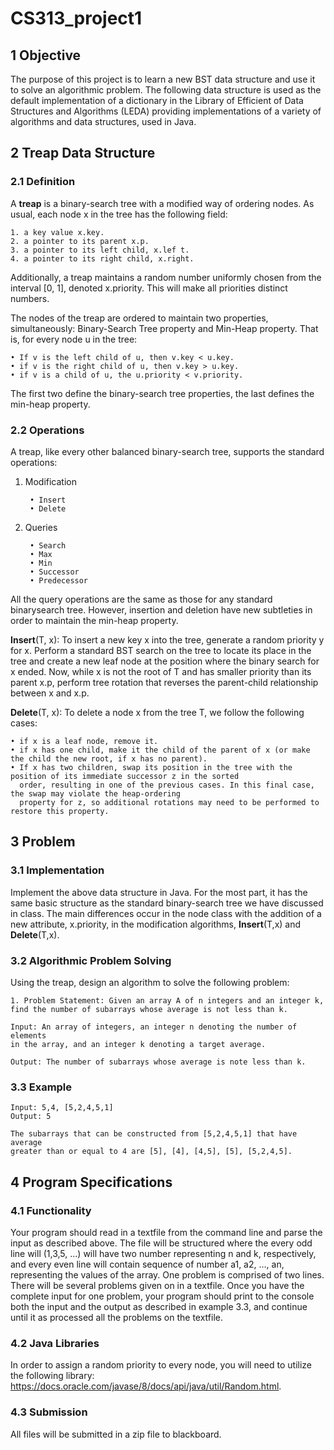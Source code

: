 # CS313_project1

## 1 Objective

The purpose of this project is to learn a new BST data structure and use it to
solve an algorithmic problem. The following data structure is used as the default
implementation of a dictionary in the Library of Efficient of Data Structures and
Algorithms (LEDA) providing implementations of a variety of algorithms and
data structures, used in Java.

## 2 Treap Data Structure

### 2.1 Definition
A **treap** is a binary-search tree with a modified way of ordering nodes. As
usual, each node x in the tree has the following field:

    1. a key value x.key.
    2. a pointer to its parent x.p.
    3. a pointer to its left child, x.lef t.
    4. a pointer to its right child, x.right.
    
Additionally, a treap maintains a random number uniformly chosen from the
interval [0, 1], denoted x.priority. This will make all priorities distinct numbers.

The nodes of the treap are ordered to maintain two properties, simultaneously: Binary-Search Tree property and Min-Heap property. That is,
for every node u in the tree:

    • If v is the left child of u, then v.key < u.key.
    • if v is the right child of u, then v.key > u.key.
    • if v is a child of u, the u.priority < v.priority.
The first two define the binary-search tree properties, the last defines the
min-heap property.


### 2.2 Operations

A treap, like every other balanced binary-search tree, supports the standard
operations:

1. Modification

        • Insert
        • Delete
   
2. Queries

        • Search
        • Max
        • Min 
        • Successor
        • Predecessor
        
All the query operations are the same as those for any standard binarysearch tree. However, insertion and deletion have new subtleties in order
to maintain the min-heap property.

**Insert**(T, x): To insert a new key x into the tree, generate a random
priority y for x. Perform a standard BST search on the tree to locate
its place in the tree and create a new leaf node at the position where the
binary search for x ended. Now, while x is not the root of T and has
smaller priority than its parent x.p, perform tree rotation that reverses
the parent-child relationship between x and x.p.

**Delete**(T, x): To delete a node x from the tree T, we follow the following
cases:

    • if x is a leaf node, remove it.
    • if x has one child, make it the child of the parent of x (or make the child the new root, if x has no parent).
    • If x has two children, swap its position in the tree with the position of its immediate successor z in the sorted 
      order, resulting in one of the previous cases. In this final case, the swap may violate the heap-ordering 
      property for z, so additional rotations may need to be performed to restore this property.

## 3 Problem

### 3.1 Implementation

Implement the above data structure in Java. For the most part, it has the same
basic structure as the standard binary-search tree we have discussed in class.
The main differences occur in the node class with the addition of a new attribute,
x.priority, in the modification algorithms, **Insert**(T,x) and **Delete**(T,x).


### 3.2 Algorithmic Problem Solving

Using the treap, design an algorithm to solve the following problem:

    1. Problem Statement: Given an array A of n integers and an integer k,
    find the number of subarrays whose average is not less than k.

    Input: An array of integers, an integer n denoting the number of elements
    in the array, and an integer k denoting a target average.

    Output: The number of subarrays whose average is note less than k.
    
### 3.3 Example

    Input: 5,4, [5,2,4,5,1] 
    Output: 5

    The subarrays that can be constructed from [5,2,4,5,1] that have average 
    greater than or equal to 4 are [5], [4], [4,5], [5], [5,2,4,5].
    
## 4 Program Specifications

### 4.1 Functionality

Your program should read in a textfile from the command line and parse the
input as described above. The file will be structured where the every odd line
will (1,3,5, ...) will have two number representing n and k, respectively, and
every even line will contain sequence of number a1, a2, ..., an, representing the
values of the array. One problem is comprised of two lines. There will be
several problems given on in a textfile. Once you have the complete input for
one problem, your program should print to the console both the input and the
output as described in example 3.3, and continue until it as processed all the
problems on the textfile.

### 4.2 Java Libraries
 
In order to assign a random priority to every node, you will need to utilize the
following library:
https://docs.oracle.com/javase/8/docs/api/java/util/Random.html.

### 4.3 Submission
All files will be submitted in a zip file to blackboard.

